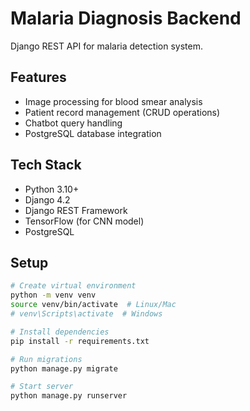 # Malaria Diagnosis Backend

Django REST API for malaria detection system.

## Features
- Image processing for blood smear analysis
- Patient record management (CRUD operations)
- Chatbot query handling
- PostgreSQL database integration

## Tech Stack
- Python 3.10+
- Django 4.2
- Django REST Framework
- TensorFlow (for CNN model)
- PostgreSQL

## Setup
```bash
# Create virtual environment
python -m venv venv
source venv/bin/activate  # Linux/Mac
# venv\Scripts\activate  # Windows

# Install dependencies
pip install -r requirements.txt

# Run migrations
python manage.py migrate

# Start server
python manage.py runserver